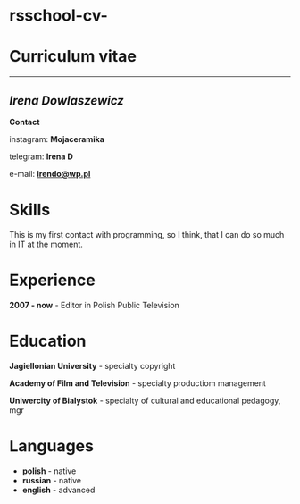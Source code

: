 # rsschool-cv-

# **Curriculum vitae** #
***

## *Irena Dowlaszewicz* ##


**Contact** 

instagram: **Mojaceramika**

telegram:  **Irena D**  

e-mail: **irendo@wp.pl**  


# **Skills** # 

This is my first contact with programming, so I think, that I can do so much in IT at the moment.

# **Experience** #

**2007 - now**  - Editor in Polish Public Television

# **Education** #

**Jagiellonian University** - specialty copyright

**Academy of Film and Television** - specialty productiom management

**Uniwercity of Bialystok**  - specialty of cultural and educational pedagogy, mgr

# **Languages** #

- **polish** - native
- **russian** - native
- **english** - advanced
